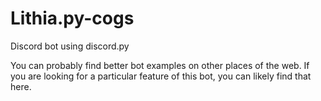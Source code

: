 # Lithia.py-cogs
Discord bot using discord.py

You can probably find better bot examples on other places of the web. 
If you are looking for a particular feature of this bot, you can likely find that here.
